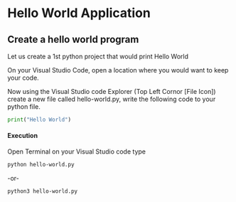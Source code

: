 # Hello World Application

## Create a hello world program
Let us create a 1st python project that would print Hello World

On your Visual Studio Code, open a location where you would want to keep your code.

Now using the Visual Studio code Explorer (Top Left Cornor [File Icon]) create a new file called hello-world.py, write the following code to your python file.

~~~python
print("Hello World")
~~~

#### Execution

Open Terminal on your Visual Studio code type

~~~bash
python hello-world.py
~~~

-or-

~~~bash
python3 hello-world.py
~~~